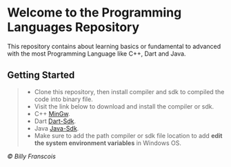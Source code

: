 # Welcome to the Programming Languages Repository

This repository contains about learning basics or fundamental to advanced with the most Programming Language like C++, Dart and Java.

## Getting Started 

> * Clone this repository, then install compiler and sdk to compiled the code into binary file.
> * Visit the link below to download and install the compiler or sdk.
> * C++ [MinGw](https://sourceforge.net/projects/mingw-w64/).
> * Dart [Dart-Sdk](http://gekorm.com/dart-windows/).
> * Java [Java-Sdk](https://www.oracle.com/java/technologies/javase-downloads.html).
>* Make sure to add the path compiler or sdk file location to add <b>edit the system environment variables</b> in Windows OS.


<i> © Billy Franscois </i>
